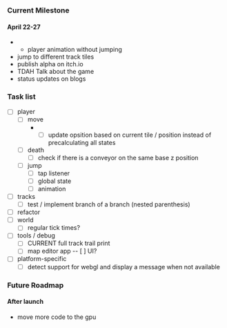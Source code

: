 ### Current Milestone

#### April 22-27

- * player animation without jumping
- jump to different track tiles
- publish alpha on itch.io
- TDAH Talk about the game
- status updates on blogs

### Task list

- [ ] player
    - [ ] move
        - * [ ] update opsition based on current tile / position instead of precalculating all states
    - [ ] death
        - [ ] check if there is a conveyor on the same base z position
    - [ ] jump
        - [ ] tap listener
        - [ ] global state
        - [ ] animation
- [ ] tracks
    - [ ] test / implement branch of a branch (nested parenthesis)
- [ ] refactor
- [ ] world
    - [ ] regular tick times?
- [ ] tools / debug
    - [ ] CURRENT full track trail print
    - [ ] map editor app
-- [ ] UI?
- [ ] platform-specific
    - [ ] detect support for webgl and display a message when not available

### Future Roadmap

#### After launch

- move more code to the gpu
